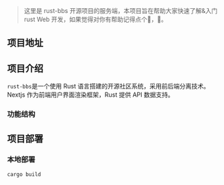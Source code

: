 > 这里是 rust-bbs 开源项目的服务端，本项目旨在帮助大家快速了解&入门 rust Web 开发，如果觉得对你有帮助记得点个🌟，🙏。

## 项目地址

## 项目介绍

`rust-bbs`是一个使用 Rust 语言搭建的开源社区系统，采用前后端分离技术。Nextjs 作为前端用户界面渲染框架，Rust 提供 API 数据支持。

### 功能结构


## 项目部署

### 本地部署

```shell
cargo build
```